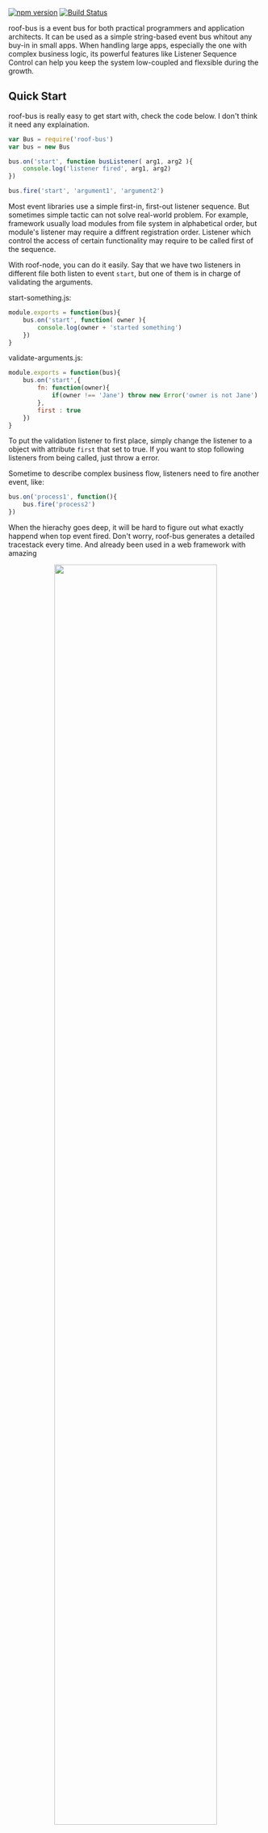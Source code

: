 [![npm version](https://badge.fury.io/js/zero.png)](http://badge.fury.io/js/roof-bus)
[![Build Status](https://travis-ci.org/sskyy/roof-bus.svg?branch=master)](https://travis-ci.org/sskyy/roof-bus)

roof-bus is a event bus for both practical programmers and application architects. It can be used as a simple string-based event bus whitout any buy-in in small apps. When handling large apps, especially the one with complex business logic, its powerful features like Listener Sequence Control can help you keep the system low-coupled and flexsible during the growth.

## Quick Start

roof-bus is really easy to get start with, check the code below. I don't think it need any explaination.

```javascript
var Bus = require('roof-bus')
var bus = new Bus

bus.on('start', function busListener( arg1, arg2 ){
	console.log('listener fired', arg1, arg2)
})

bus.fire('start', 'argument1', 'argument2')
```

Most event libraries use a simple first-in, first-out listener sequence. But sometimes simple tactic can not solve real-world problem. For example, framework usually load modules from file system in alphabetical order, but module's listener may require a diffrent registration order. Listener which control the access of certain functionality may require to be called first of the sequence. 

With roof-node, you can do it easily. Say that we have two listeners in different file both listen to event `start`, but one of them is in charge of validating the  arguments.

start-something.js:

```javascript
module.exports = function(bus){
	bus.on('start', function( owner ){
		console.log(owner + 'started something')
	})
}
```

validate-arguments.js:

```javascript
module.exports = function(bus){
	bus.on('start',{
		fn: function(owner){
			if(owner !== 'Jane') throw new Error('owner is not Jane')
		},
		first : true
	})
}
```

To put the validation listener to first place, simply change the listener to a object with attribute `first` that set to true. If you want to stop following listeners from being called, just throw a error. 

Sometime to describe complex business flow, listeners need to fire another event, like:

```javascript
bus.on('process1', function(){
	bus.fire('process2')
})
```

When the hierachy goes deep, it will be hard to figure out what exactly happend when top event fired. Don't worry, roof-bus generates a detailed tracestack every time. And already been used in a web framework with amazing 


<div style='text-align:center'>
	<img src='https://t.alipayobjects.com/images/rmsweb/T1WINjXddXXXXXXXXX.png' width='80%' />
</div>


Read on for more usage, you may find more practical features.


## Usage

### 1. Simple `on` and `fire`.


```javascript
var Bus = require('roof-bus')
var bus = new Bus

bus.on('start', function busListener( arg1, arg2 ){
	console.log('listener fired', arg1, arg2)
})

bus.fire('start', 'argument1', 'argument2')
```

### 2. Listener Sequence Control

Order of listeners on the same event can be controlled. Just name you listener function and then use the function name in attribute `before` or `after`.

```javascript
bus.on('start', function listener1( arg1, arg2 ){
	console.log('listener1 fired', arg1, arg2)
})

bus.on('start', {
	fn: function listener2( arg1, arg2 ){
		console.log('listener2 fired', arg1, arg2)
	},
	before : ['listener1']
})

bus.fire('start', 'argument1', 'argument2')
```

There are four order control attributes: `before` `after` `first` `last`. Check below.

```javascript
bus.on('start', function listener1( arg1, arg2 ){
	console.log('listener1 fired', arg1, arg2)
})

bus.on('start', {
	fn: function listener2( arg1, arg2 ){
		console.log('listener2 fired', arg1, arg2)
	},
	before : ['listener1']
})

bus.on('start', {
	fn: function listener3( arg1, arg2 ){
		console.log('listener3 fired', arg1, arg2)
	},
	after : ['listener1']
})

bus.on('start', {
	fn: function listener4( arg1, arg2 ){
		console.log('listener4 fired', arg1, arg2)
	},
	first : true
})

bus.fire('start', 'argument1', 'argument2')
//fire order: 4 2 1 3
```

### 3. Handle asynchronicity

`fire` method always return a promise. If you have synchronous code in listener and want roof-bus wait for you, return a promise.

```javascript
bus.on('start', function listener1( arg1, arg2 ){
	return new Promise(function(resolve,reject){
		setTimeout(resolve, 1000)
	})
})


bus.fire('start', 'argument1', 'argument2').then(function(){
	console.log('show in 1 second')
})
```

**Note** that listeners are fired synchronously as default. So listener which returns promise will block followers until promise resolve.

```javascript
bus.on('start', function listener1( arg1, arg2 ){
	return new Promise(function(resolve,reject){
		setTimeout(resolve, 1000)
	})
})

bus.on('start', {
	fn: function listener2( arg1, arg2 ){
		console.log('will wait for listener1 resolve')
	},
	after : ['listener1']
})


bus.fire('start', 'argument1', 'argument2').then(function(){
	console.log('will wait all listener fired')
})

```

If you want some listeners to execute asynchronously, you can set `async` attribute to `true` as below. 


```javascript
bus.on('start', {
	fn: function listener1( arg1, arg2 ){
		return new Promise(function(resolve,reject){
			setTimeout(resolve, 1000)
		})
	},
	async : true
})

bus.on('start', {
	fn: function listener2( arg1, arg2 ){
		console.log('will not be blocked by listener1')
	},
	after : ['listener1']
})



bus.fire('start', 'argument1', 'argument2').then(function(){
	console.log('show in 1 second')
})
```

### 4. Generator support

If you have asynchrous code and do not like promise, you can use generator:

```javascript
bus.on('start', function *listener1(){
	yield somethingAsync()
})

bus.on('start', {
    fn: function listener2( arg1, arg2 ){
        console.log('will be blocked by listener1')
    },
    after : ['listener1']
})
```

### 5. Passing data between listeners

Note the order of listeners is important when passing data.

```javascript
bus.on('start', function listener1( arg1, arg2 ){
	this.data.set('name','Bill')
})

bus.on('start', {
	fn: function listener2( arg1, arg2 ){
		console.log(this.data.get('name'))     // 'Bill'
	},
	after : 'listener1'
})
```

### 6. Fire inside listener

You already we can fire another event inside listener, and roof-bus will keep a tracestack for you. Just keep one thing in mind that you must use `this.fire` inside the listener:

```javascript
bus.on('topEvent', function(){
	this.fire('rootEvent')
})

```

### 7. Error handling

You can throw a build-in Error instance or use roof-bus `error` method.

```javascript
bus.on('start', function listener1( arg1, arg2 ){
	throw new Error('some error')
	//or 
	//return this.error(500,{msg:'some error'})
})

bus.fire('start').then(function(){

}).catch(function( error){
	console.log( error)
})

```

## Advanced

### List events

It easy to get all registered events:

```javascript
bus.on('sing', function(){})
bus.on('dance', function(){})

var events = bus.getEvents()

console.log( events )   //'sing' 'dance'
```

### List listeners

Get all listeners for listened on certain event:

```
function listener1(){}
function listener2(){}
bus.on(event, listener1)
bus.on(event, {
	fn: listener2,
	before : 'listener1'
})

var listeners = bus.getListeners(event).toArray()
assert.equal( listeners[0].fn, listener2)
assert.equal( listeners[0].event, event)
assert.equal( listeners[1].fn, listener1)
```



### Get listener tracestack


```
bus.on('dance', function danceListener(){
	this.data.set('name','Jane')
})

bus.fire('dance')

console.log( bus._runtime.stack )
```

The tracestack structure:

```
[{
	"event": {
		"name": "dance",
		"arguments": []
	},
	"listeners": {
		"danceListener": {
			"fn"    : [Function firstListener],
			"event" : "dance",
			"data"  :{
				"name":"Jane"
			}
		}
	}
}]
```
Browse the test cases and examples for more detail. More documents coming soon.